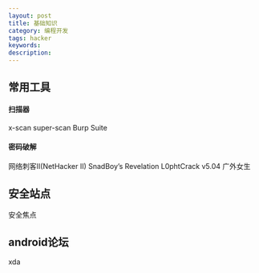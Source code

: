 ```yaml
---
layout: post
title: 基础知识
category: 编程开发
tags: hacker
keywords: 
description: 
---
```



## 常用工具

#### 扫描器

x-scan
super-scan
Burp Suite

#### 密码破解

网络刺客II(NetHacker II)
SnadBoy’s Revelation
L0phtCrack v5.04
广外女生

## 安全站点

安全焦点

## android论坛

xda